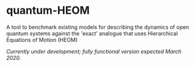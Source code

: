 # quantum-HEOM

A tool to benchmark existing models for describing the dynamics of open quantum systems against the 'exact' analogue that uses Hierarchical Equations of Motion (HEOM)

_Currently under development; fully functional version expected March 2020._
